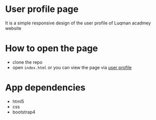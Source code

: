 # User profile page

It is a simple  responsive design of the  user profile  of Luqman acadmey website 

# How to open the page 
- clone  the repo
- open `index.html` or you can view the page via   [user profile](https://esraa708.github.io/user-profile-task/)

# App dependencies
- html5
- css
- bootstrap4 
